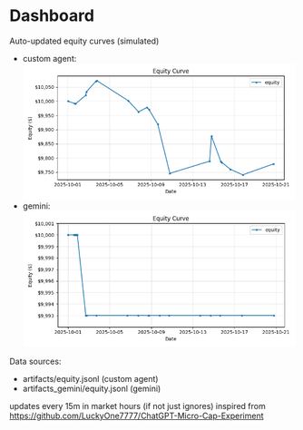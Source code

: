 # Dashboard

Auto-updated equity curves (simulated)

- custom agent: ![Equity Curve](artifacts/equity.png?v=a5885a3)
- gemini: ![Equity Curve (Gemini)](artifacts_gemini/equity.png?v=a5885a3)

Data sources:
- artifacts/equity.jsonl (custom agent)
- artifacts_gemini/equity.jsonl (gemini)

updates every 15m in market hours (if not just ignores)
inspired from https://github.com/LuckyOne7777/ChatGPT-Micro-Cap-Experiment